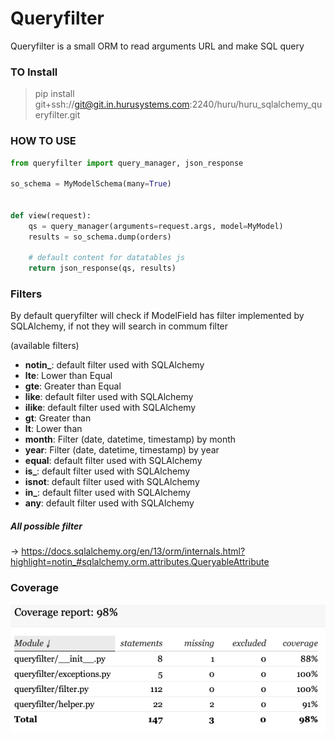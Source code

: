 # Queryfilter

Queryfilter is a small ORM to read arguments URL and make SQL
query

### TO Install

> pip install git+ssh://git@git.in.hurusystems.com:2240/huru/huru_sqlalchemy_queryfilter.git

### HOW TO USE

```python
from queryfilter import query_manager, json_response

so_schema = MyModelSchema(many=True)


def view(request):
    qs = query_manager(arguments=request.args, model=MyModel)
    results = so_schema.dump(orders)

    # default content for datatables js
    return json_response(qs, results)
```
### Filters

By default queryfilter will check if ModelField has filter implemented by SQLAlchemy,
if not they will search in commum filter

(available filters)
- **notin_**: default filter used with SQLAlchemy
- **lte**: Lower than Equal
- **gte**: Greater than Equal
- **like**: default filter used with SQLAlchemy
- **ilike**: default filter used with SQLAlchemy
- **gt**: Greater than
- **lt**: Lower than
- **month**: Filter (date, datetime, timestamp) by month
- **year**: Filter (date, datetime, timestamp) by year
- **equal**: default filter used with SQLAlchemy
- **is_**: default filter used with SQLAlchemy
- **isnot**: default filter used with SQLAlchemy
- **in_**: default filter used with SQLAlchemy
- **any**: default filter used with SQLAlchemy

##### All possible filter

-> https://docs.sqlalchemy.org/en/13/orm/internals.html?highlight=notin_#sqlalchemy.orm.attributes.QueryableAttribute

### Coverage

![](./docs/coverage.png)

